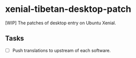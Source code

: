 # xenial-tibetan-desktop-patch

[WIP] The patches of desktop entry on Ubuntu Xenial.

## Tasks

* [ ] Push translations to upstream of each software.

